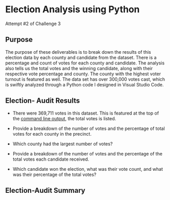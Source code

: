 # Election Analysis using Python
Attempt #2 of Challenge 3

##  Purpose
The purpose of these deliverables is to break down the results of this election data by each county and candidate from the dataset. There is a percentage and count of votes for each county and candidate. The analysis also tells us the total votes and the winning candidate, along with their respective vote percentage and county. The county with the highest voter turnout is featured as well. The data set has over 300,000 votes cast, which is swiftly analyzed through a Python code I designed in Visual Studio Code.
 
## Election- Audit Results
- There were 369,711 votes in this dataset. This is featured at the top of the [command line output](https://github.com/nyhandan/Challenge_3_Python_Election_Analysis_/blob/main/Challenge_3_Resources/Resources/Deliverable%201.png), the total votes is listed.

- Provide a breakdown of the number of votes and the percentage of total votes for each county in the precinct.

- Which county had the largest number of votes?

- Provide a breakdown of the number of votes and the percentage of the total votes each candidate received.

- Which candidate won the election, what was their vote count, and what was their percentage of the total votes?

## Election-Audit Summary
